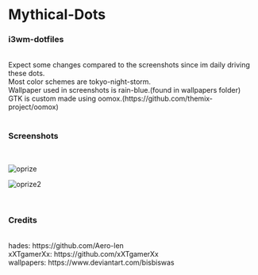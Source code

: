 # Mythical-Dots
<h3>i3wm-dotfiles</h3><br>
Expect some changes compared to the screenshots since im daily driving these dots.<br>
Most color schemes are tokyo-night-storm.<br>
Wallpaper used in screenshots is rain-blue.(found in wallpapers folder)<br>
GTK is custom made using oomox.(https://github.com/themix-project/oomox)<br>
<br>
<h3>Screenshots</h3><br>

![oprize](https://user-images.githubusercontent.com/89124240/143388017-7022846c-d6be-4e0a-9bdc-1e5679d3bacc.png)<br>

![oprize2](https://user-images.githubusercontent.com/89124240/143388243-1de0ee89-da09-488f-aedb-b1be30a049ec.png)

<br>
<h3>Credits</h3><br>
hades: https://github.com/Aero-len <br>
xXTgamerXx: https://github.com/xXTgamerXx<br>
wallpapers: https://www.deviantart.com/bisbiswas
